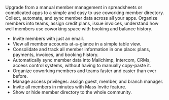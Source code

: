 Upgrade from a manual member management in spreadsheets or complicated apps to a simple and easy to use coworking member directory. Collect, automate, and sync member data across all your apps. Organize members into teams, assign credit plans, issue invoices, understand how well members use coworking space with booking and balance history.

- Invite members with just an email. 
- View all member accounts at-a-glance in a simple table view.
- Consolidate and track all member information in one place: plans, payments, invoices, and booking history.
- Automatically sync member data into Mailchimp, Intercom, CRMs, access control systems, without having to manually copy-paste it.
- Organize coworking members and teams faster and easier than ever before.
- Manage access privileges: assign guest, member, and branch manager.
- Invite all members in minutes with Mass Invite feature.
- Show or hide member directory to the whole community.

